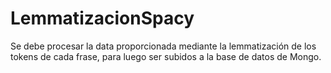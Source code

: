 # LemmatizacionSpacy

Se debe procesar la data proporcionada mediante la lemmatización de los tokens de cada frase, para luego ser subidos a la base de datos de Mongo.
